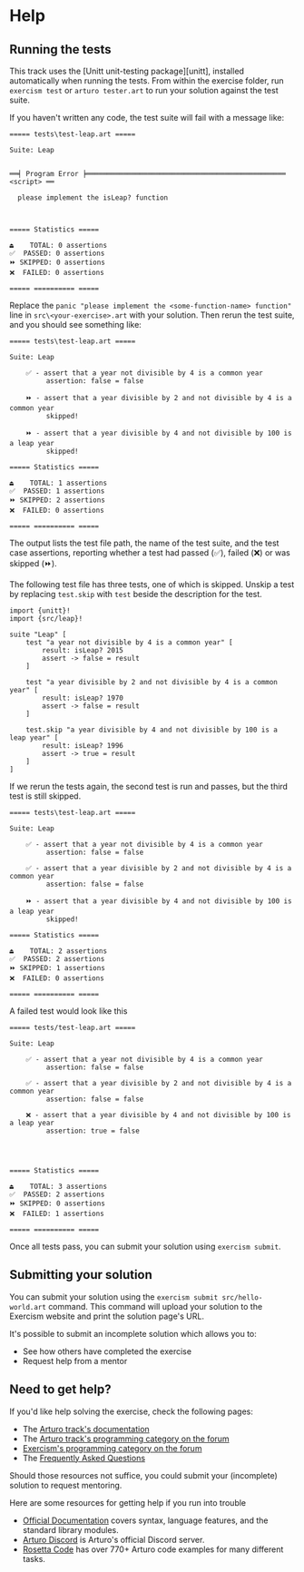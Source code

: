 # Help

## Running the tests

This track uses the [Unitt unit-testing package][unitt], installed automatically when running the tests.
From within the exercise folder, run `exercism test` or `arturo tester.art` to run your solution against the test suite.

If you haven't written any code, the test suite will fail with a message like:

```plaintext
===== tests\test-leap.art =====

Suite: Leap 


══╡ Program Error ╞═════════════════════════════════════════════════ <script> ══

  please implement the isLeap? function



===== Statistics =====

⏏️    TOTAL: 0 assertions
✅  PASSED: 0 assertions
⏩ SKIPPED: 0 assertions
❌  FAILED: 0 assertions

===== ========== =====
```

Replace the `panic "please implement the <some-function-name> function"` line in `src\<your-exercise>.art` with your solution.
Then rerun the test suite, and you should see something like:

```plaintext
===== tests\test-leap.art =====

Suite: Leap

    ✅ - assert that a year not divisible by 4 is a common year
         assertion: false = false

    ⏩ - assert that a year divisible by 2 and not divisible by 4 is a common year 
         skipped!

    ⏩ - assert that a year divisible by 4 and not divisible by 100 is a leap year
         skipped!

===== Statistics =====

⏏️    TOTAL: 1 assertions
✅  PASSED: 1 assertions
⏩ SKIPPED: 2 assertions
❌  FAILED: 0 assertions

===== ========== =====
```

The output lists the test file path, the name of the test suite, and the test case assertions, reporting whether a test had passed (✅), failed (❌) or was skipped (⏩). 

The following test file has three tests, one of which is skipped.
Unskip a test by replacing `test.skip` with `test` beside the description for the test.

```arturo
import {unitt}!
import {src/leap}!

suite "Leap" [
    test "a year not divisible by 4 is a common year" [
        result: isLeap? 2015
        assert -> false = result
    ]

    test "a year divisible by 2 and not divisible by 4 is a common year" [
        result: isLeap? 1970
        assert -> false = result
    ]

    test.skip "a year divisible by 4 and not divisible by 100 is a leap year" [
        result: isLeap? 1996
        assert -> true = result
    ]
]
```

If we rerun the tests again, the second test is run and passes, but the third test is still skipped.


```plaintext
===== tests\test-leap.art =====

Suite: Leap

    ✅ - assert that a year not divisible by 4 is a common year
         assertion: false = false

    ✅ - assert that a year divisible by 2 and not divisible by 4 is a common year 
         assertion: false = false

    ⏩ - assert that a year divisible by 4 and not divisible by 100 is a leap year
         skipped!

===== Statistics =====

⏏️    TOTAL: 2 assertions
✅  PASSED: 2 assertions
⏩ SKIPPED: 1 assertions
❌  FAILED: 0 assertions

===== ========== =====
```

A failed test would look like this

```plaintext
===== tests/test-leap.art =====

Suite: Leap 
 
    ✅ - assert that a year not divisible by 4 is a common year 
         assertion: false = false

    ✅ - assert that a year divisible by 2 and not divisible by 4 is a common year 
         assertion: false = false

    ❌ - assert that a year divisible by 4 and not divisible by 100 is a leap year 
         assertion: true = false




===== Statistics =====

⏏️    TOTAL: 3 assertions
✅  PASSED: 2 assertions
⏩ SKIPPED: 0 assertions
❌  FAILED: 1 assertions

===== ========== =====
```

Once all tests pass, you can submit your solution using `exercism submit`.

[packager]: https://pkgr.art/

## Submitting your solution

You can submit your solution using the `exercism submit src/hello-world.art` command.
This command will upload your solution to the Exercism website and print the solution page's URL.

It's possible to submit an incomplete solution which allows you to:

- See how others have completed the exercise
- Request help from a mentor

## Need to get help?

If you'd like help solving the exercise, check the following pages:

- The [Arturo track's documentation](https://exercism.org/docs/tracks/arturo)
- The [Arturo track's programming category on the forum](https://forum.exercism.org/c/programming/arturo)
- [Exercism's programming category on the forum](https://forum.exercism.org/c/programming/5)
- The [Frequently Asked Questions](https://exercism.org/docs/using/faqs)

Should those resources not suffice, you could submit your (incomplete) solution to request mentoring.

Here are some resources for getting help if you run into trouble

* [Official Documentation][official-docs] covers syntax, language features, and the standard library modules.
* [Arturo Discord][discord] is Arturo's official Discord server.
* [Rosetta Code][rosetta-code] has over 770+ Arturo code examples for many different tasks.

[official-docs]: https://arturo-lang.io/master/documentation/
[discord]: https://discord.gg/YdVK2CB
[rosetta-code]: https://rosettacode.org/wiki/Category:Arturo